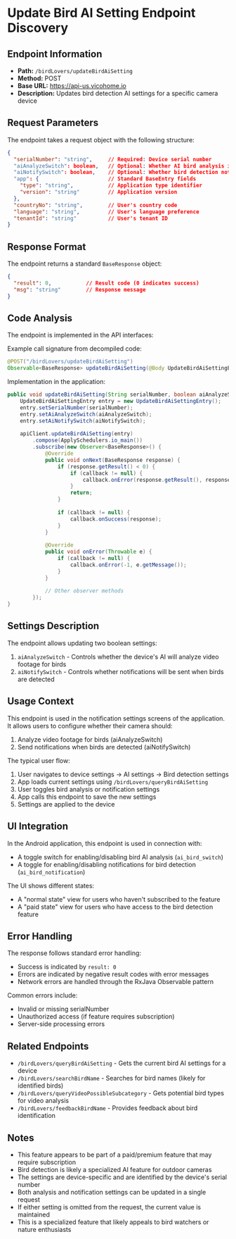 # Update Bird AI Setting Endpoint Discovery

## Endpoint Information
- **Path:** `/birdLovers/updateBirdAiSetting`
- **Method:** POST
- **Base URL:** https://api-us.vicohome.io
- **Description:** Updates bird detection AI settings for a specific camera device

## Request Parameters
The endpoint takes a request object with the following structure:

```json
{
  "serialNumber": "string",     // Required: Device serial number
  "aiAnalyzeSwitch": boolean,   // Optional: Whether AI bird analysis is enabled
  "aiNotifySwitch": boolean,    // Optional: Whether bird detection notifications are enabled
  "app": {                      // Standard BaseEntry fields
    "type": "string",           // Application type identifier
    "version": "string"         // Application version
  },
  "countryNo": "string",        // User's country code
  "language": "string",         // User's language preference 
  "tenantId": "string"          // User's tenant ID
}
```

## Response Format
The endpoint returns a standard `BaseResponse` object:

```json
{
  "result": 0,           // Result code (0 indicates success)
  "msg": "string"        // Response message
}
```

## Code Analysis
The endpoint is implemented in the API interfaces:

Example call signature from decompiled code:
```java
@POST("/birdLovers/updateBirdAiSetting")
Observable<BaseResponse> updateBirdAiSetting(@Body UpdateBirdAiSettingEntry entry);
```

Implementation in the application:
```java
public void updateBirdAiSetting(String serialNumber, boolean aiAnalyzeSwitch, boolean aiNotifySwitch, final Callback<BaseResponse> callback) {
    UpdateBirdAiSettingEntry entry = new UpdateBirdAiSettingEntry();
    entry.setSerialNumber(serialNumber);
    entry.setAiAnalyzeSwitch(aiAnalyzeSwitch);
    entry.setAiNotifySwitch(aiNotifySwitch);
    
    apiClient.updateBirdAiSetting(entry)
        .compose(ApplySchedulers.io_main())
        .subscribe(new Observer<BaseResponse>() {
            @Override
            public void onNext(BaseResponse response) {
                if (response.getResult() < 0) {
                    if (callback != null) {
                        callback.onError(response.getResult(), response.getMsg());
                    }
                    return;
                }
                
                if (callback != null) {
                    callback.onSuccess(response);
                }
            }
            
            @Override
            public void onError(Throwable e) {
                if (callback != null) {
                    callback.onError(-1, e.getMessage());
                }
            }
            
            // Other observer methods
        });
}
```

## Settings Description
The endpoint allows updating two boolean settings:
1. `aiAnalyzeSwitch` - Controls whether the device's AI will analyze video footage for birds
2. `aiNotifySwitch` - Controls whether notifications will be sent when birds are detected

## Usage Context
This endpoint is used in the notification settings screens of the application. It allows users to configure whether their camera should:
1. Analyze video footage for birds (aiAnalyzeSwitch)
2. Send notifications when birds are detected (aiNotifySwitch)

The typical user flow:
1. User navigates to device settings → AI settings → Bird detection settings
2. App loads current settings using `/birdLovers/queryBirdAiSetting`
3. User toggles bird analysis or notification settings
4. App calls this endpoint to save the new settings
5. Settings are applied to the device

## UI Integration
In the Android application, this endpoint is used in connection with:
- A toggle switch for enabling/disabling bird AI analysis (`ai_bird_switch`)
- A toggle for enabling/disabling notifications for bird detection (`ai_bird_notification`)

The UI shows different states:
- A "normal state" view for users who haven't subscribed to the feature
- A "paid state" view for users who have access to the bird detection feature

## Error Handling
The response follows standard error handling:
- Success is indicated by `result: 0`
- Errors are indicated by negative result codes with error messages
- Network errors are handled through the RxJava Observable pattern

Common errors include:
- Invalid or missing serialNumber
- Unauthorized access (if feature requires subscription)
- Server-side processing errors

## Related Endpoints
- `/birdLovers/queryBirdAiSetting` - Gets the current bird AI settings for a device
- `/birdLovers/searchBirdName` - Searches for bird names (likely for identified birds)
- `/birdLovers/queryVideoPossibleSubcategory` - Gets potential bird types for video analysis
- `/birdLovers/feedbackBirdName` - Provides feedback about bird identification

## Notes
- This feature appears to be part of a paid/premium feature that may require subscription
- Bird detection is likely a specialized AI feature for outdoor cameras
- The settings are device-specific and are identified by the device's serial number
- Both analysis and notification settings can be updated in a single request
- If either setting is omitted from the request, the current value is maintained
- This is a specialized feature that likely appeals to bird watchers or nature enthusiasts